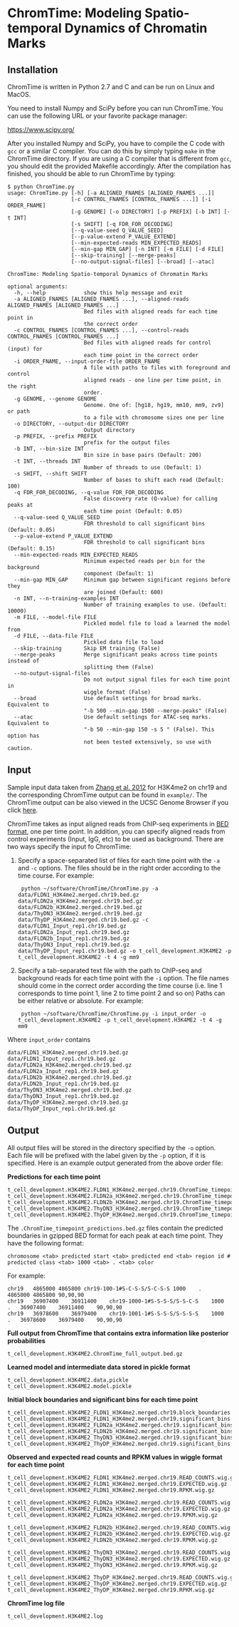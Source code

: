 # ChromTime: Modeling Spatio-temporal Dynamics of Chromatin Marks 

## Installation

ChromTime is written in Python 2.7 and C and can be run on Linux and MacOS. 

You need to install Numpy and SciPy before you can run ChromTime. You can use the following URL or your favorite package manager:

https://www.scipy.org/


After you installed Numpy and SciPy, you have to compile the C code with `gcc` or a similar C compiler. You can do this by simply typing `make` in
the ChromTime directory. If you are using a C compiler that is different from `gcc`, you should edit the provided Makefile accordingly.
After the compilation has finished, you should be able to run ChromTime by typing:

    $ python ChromTime.py
    usage: ChromTime.py [-h] [-a ALIGNED_FNAMES [ALIGNED_FNAMES ...]]
                        [-c CONTROL_FNAMES [CONTROL_FNAMES ...]] [-i ORDER_FNAME]
                        [-g GENOME] [-o DIRECTORY] [-p PREFIX] [-b INT] [-t INT]
                        [-s SHIFT] [-q FDR_FOR_DECODING]
                        [--q-value-seed Q_VALUE_SEED]
                        [--p-value-extend P_VALUE_EXTEND]
                        [--min-expected-reads MIN_EXPECTED_READS]
                        [--min-gap MIN_GAP] [-n INT] [-m FILE] [-d FILE]
                        [--skip-training] [--merge-peaks]
                        [--no-output-signal-files] [--broad] [--atac]
    
    ChromTime: Modeling Spatio-temporal Dynamics of Chromatin Marks
    
    optional arguments:
      -h, --help            show this help message and exit
      -a ALIGNED_FNAMES [ALIGNED_FNAMES ...], --aligned-reads ALIGNED_FNAMES [ALIGNED_FNAMES ...]
                            Bed files with aligned reads for each time point in
                            the correct order
      -c CONTROL_FNAMES [CONTROL_FNAMES ...], --control-reads CONTROL_FNAMES [CONTROL_FNAMES ...]
                            Bed files with aligned reads for control (input) for
                            each time point in the correct order
      -i ORDER_FNAME, --input-order-file ORDER_FNAME
                            A file with paths to files with foreground and control
                            aligned reads - one line per time point, in the right
                            order.
      -g GENOME, --genome GENOME
                            Genome. One of: [hg18, hg19, mm10, mm9, zv9] or path
                            to a file with chromosome sizes one per line
      -o DIRECTORY, --output-dir DIRECTORY
                            Output directory
      -p PREFIX, --prefix PREFIX
                            prefix for the output files
      -b INT, --bin-size INT
                            Bin size in base pairs (Default: 200)
      -t INT, --threads INT
                            Number of threads to use (Default: 1)
      -s SHIFT, --shift SHIFT
                            Number of bases to shift each read (Default: 100)
      -q FDR_FOR_DECODING, --q-value FDR_FOR_DECODING
                            False discovery rate (Q-value) for calling peaks at
                            each time point (Default: 0.05)
      --q-value-seed Q_VALUE_SEED
                            FDR threshold to call significant bins (Default: 0.05)
      --p-value-extend P_VALUE_EXTEND
                            FDR threshold to call significant bins (Default: 0.15)
      --min-expected-reads MIN_EXPECTED_READS
                            Minimum expected reads per bin for the background
                            component (Default: 1)
      --min-gap MIN_GAP     Minimum gap between significant regions before they
                            are joined (Default: 600)
      -n INT, --n-training-examples INT
                            Number of training examples to use. (Default: 10000)
      -m FILE, --model-file FILE
                            Pickled model file to load a learned the model from
      -d FILE, --data-file FILE
                            Pickled data file to load
      --skip-training       Skip EM training (False)
      --merge-peaks         Merge significant peaks across time points instead of
                            splitting them (False)
      --no-output-signal-files
                            Do not output signal files for each time point in
                            wiggle format (False)
      --broad               Use default settings for broad marks. Equivalent to
                            "-b 500 --min-gap 1500 --merge-peaks" (False)
      --atac                Use default settings for ATAC-seq marks. Equivalent to
                            "-b 50 --min-gap 150 -s 5 " (False). This option has
                            not been tested extensively, so use with caution.
    
## Input

Sample input data taken from [Zhang et al. 2012](http://www.cell.com/cell/fulltext/S0092-8674(12)00293-0)
for H3K4me2 on chr19 and the corresponding ChromTime output can be found in `example/`. The ChromTime output can be also viewed in the UCSC Genome Browser
if you click [here](https://genome.ucsc.edu/cgi-bin/hgTracks?hgS_doOtherUser=submit&hgS_otherUserName=pfiziev&hgS_otherUserSessionName=t_cell_development.H3K4me2.ChromTime).

ChromTime takes as input aligned reads from ChIP-seq experiments in [BED format](https://genome.ucsc.edu/FAQ/FAQformat.html#format1), 
one per time point. In addition, you can specify aligned reads from control experiments (Input, IgG, etc) to be used as background. 
There are two ways specify the input fo ChromTime:

1) Specify a space-separated list of files for each time point with the `-a` and `-c` options. The files should be in the right order according to the time course. For example:

        python ~/software/ChromTime/ChromTime.py -a data/FLDN1_H3K4me2.merged.chr19.bed.gz data/FLDN2a_H3K4me2.merged.chr19.bed.gz data/FLDN2b_H3K4me2.merged.chr19.bed.gz data/ThyDN3_H3K4me2.merged.chr19.bed.gz data/ThyDP_H3K4me2.merged.chr19.bed.gz -c data/FLDN1_Input_rep1.chr19.bed.gz data/FLDN2a_Input_rep1.chr19.bed.gz data/FLDN2b_Input_rep1.chr19.bed.gz data/ThyDN3_Input_rep1.chr19.bed.gz data/ThyDP_Input_rep1.chr19.bed.gz -o t_cell_development.H3K4ME2 -p t_cell_development.H3K4ME2 -t 4 -g mm9

2) Specify a tab-separated text file with the path to ChIP-seq and background reads for each time point with the `-i` option. 
The file names should come in the correct order according the time course (i.e. line 1 corresponds to time point 1, line 2 to time point 2 and so on)
Paths can be either relative or absolute. For example:
    
        python ~/software/ChromTime/ChromTime.py -i input_order -o t_cell_development.H3K4ME2 -p t_cell_development.H3K4ME2 -t 4 -g mm9

Where `input_order` contains

    data/FLDN1_H3K4me2.merged.chr19.bed.gz	data/FLDN1_Input_rep1.chr19.bed.gz
    data/FLDN2a_H3K4me2.merged.chr19.bed.gz	data/FLDN2a_Input_rep1.chr19.bed.gz
    data/FLDN2b_H3K4me2.merged.chr19.bed.gz	data/FLDN2b_Input_rep1.chr19.bed.gz
    data/ThyDN3_H3K4me2.merged.chr19.bed.gz	data/ThyDN3_Input_rep1.chr19.bed.gz
    data/ThyDP_H3K4me2.merged.chr19.bed.gz	data/ThyDP_Input_rep1.chr19.bed.gz
    

## Output

All output files will be stored in the directory specified by the `-o` option. Each file will be prefixed with the label given by the `-p` option, if it is specified. 
Here is an example output generated from the above order file:

<b>Predictions for each time point</b>
        
    t_cell_development.H3K4ME2.FLDN1_H3K4me2.merged.chr19.ChromTime_timepoint_predictions.bed.gz
    t_cell_development.H3K4ME2.FLDN2a_H3K4me2.merged.chr19.ChromTime_timepoint_predictions.bed.gz
    t_cell_development.H3K4ME2.FLDN2b_H3K4me2.merged.chr19.ChromTime_timepoint_predictions.bed.gz
    t_cell_development.H3K4ME2.ThyDN3_H3K4me2.merged.chr19.ChromTime_timepoint_predictions.bed.gz
    t_cell_development.H3K4ME2.ThyDP_H3K4me2.merged.chr19.ChromTime_timepoint_predictions.bed.gz

The `.ChromTime_timepoint_predictions.bed.gz` files contain the predicted boundaries in gzipped BED format for each peak at each time point.
They have the following format:

    chromosome <tab> predicted start <tab> predicted end <tab> region id # predicted class <tab> 1000 <tab> . <tab> color

For example:

    chr19	4865000	4865800	chr19-100-1#S-C-S-S/S-C-S-S	1000	.	4865000	4865800	90,90,90
    chr19	36907400	36911400	chr19-1000-1#S-S-S-S/S-S-C-S	1000	.	36907400	36911400	90,90,90
    chr19	36978600	36979400	chr19-1001-1#S-S-S-S/S-S-S-S	1000	.	36978600	36979400	90,90,90

    
<b>Full output from ChromTime that contains extra information like posterior probabilities</b>    
 
    t_cell_development.H3K4ME2.ChromTime_full_output.bed.gz 

<b>Learned model and intermediate data stored in pickle format</b>

    t_cell_development.H3K4ME2.data.pickle
    t_cell_development.H3K4ME2.model.pickle

<b>Initial block boundaries and significant bins for each time point</b>
    
    t_cell_development.H3K4ME2_FLDN1_H3K4me2.merged.chr19.block_boundaries.bed.gz
    t_cell_development.H3K4ME2_FLDN1_H3K4me2.merged.chr19.significant_bins.bed.gz
    t_cell_development.H3K4ME2_FLDN2a_H3K4me2.merged.chr19.significant_bins.bed.gz
    t_cell_development.H3K4ME2_FLDN2b_H3K4me2.merged.chr19.significant_bins.bed.gz
    t_cell_development.H3K4ME2_ThyDN3_H3K4me2.merged.chr19.significant_bins.bed.gz
    t_cell_development.H3K4ME2_ThyDP_H3K4me2.merged.chr19.significant_bins.bed.gz
    
<b>Observed and expected read counts and RPKM values in wiggle format for each time point</b>
        
    t_cell_development.H3K4ME2_FLDN1_H3K4me2.merged.chr19.READ_COUNTS.wig.gz
    t_cell_development.H3K4ME2_FLDN1_H3K4me2.merged.chr19.EXPECTED.wig.gz
    t_cell_development.H3K4ME2_FLDN1_H3K4me2.merged.chr19.RPKM.wig.gz

    t_cell_development.H3K4ME2_FLDN2a_H3K4me2.merged.chr19.READ_COUNTS.wig.gz
    t_cell_development.H3K4ME2_FLDN2a_H3K4me2.merged.chr19.EXPECTED.wig.gz
    t_cell_development.H3K4ME2_FLDN2a_H3K4me2.merged.chr19.RPKM.wig.gz

    t_cell_development.H3K4ME2_FLDN2b_H3K4me2.merged.chr19.READ_COUNTS.wig.gz
    t_cell_development.H3K4ME2_FLDN2b_H3K4me2.merged.chr19.EXPECTED.wig.gz
    t_cell_development.H3K4ME2_FLDN2b_H3K4me2.merged.chr19.RPKM.wig.gz

    t_cell_development.H3K4ME2_ThyDN3_H3K4me2.merged.chr19.READ_COUNTS.wig.gz
    t_cell_development.H3K4ME2_ThyDN3_H3K4me2.merged.chr19.EXPECTED.wig.gz
    t_cell_development.H3K4ME2_ThyDN3_H3K4me2.merged.chr19.RPKM.wig.gz

    t_cell_development.H3K4ME2_ThyDP_H3K4me2.merged.chr19.READ_COUNTS.wig.gz
    t_cell_development.H3K4ME2_ThyDP_H3K4me2.merged.chr19.EXPECTED.wig.gz
    t_cell_development.H3K4ME2_ThyDP_H3K4me2.merged.chr19.RPKM.wig.gz

<b>ChromTime log file</b>

    t_cell_development.H3K4ME2.log


